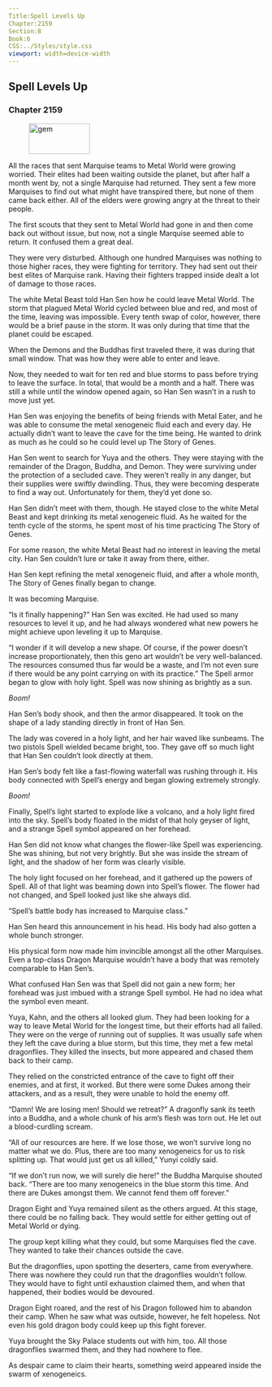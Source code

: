 ```yaml
---
Title:Spell Levels Up 
Chapter:2159 
Section:8 
Book:6 
CSS:../Styles/style.css 
viewport: width=device-width
---
```

  
## Spell Levels Up
### Chapter 2159
  
<figure>
	<img src="../Images/gem.gif" alt="gem" id="gem" width="120" height="60" />
</figure>
  

  
All the races that sent Marquise teams to Metal World were growing worried. Their elites had been waiting outside the planet, but after half a month went by, not a single Marquise had returned. They sent a few more Marquises to find out what might have transpired there, but none of them came back either. All of the elders were growing angry at the threat to their people.

The first scouts that they sent to Metal World had gone in and then come back out without issue, but now, not a single Marquise seemed able to return. It confused them a great deal.

They were very disturbed. Although one hundred Marquises was nothing to those higher races, they were fighting for territory. They had sent out their best elites of Marquise rank. Having their fighters trapped inside dealt a lot of damage to those races.

The white Metal Beast told Han Sen how he could leave Metal World. The storm that plagued Metal World cycled between blue and red, and most of the time, leaving was impossible. Every tenth swap of color, however, there would be a brief pause in the storm. It was only during that time that the planet could be escaped.

When the Demons and the Buddhas first traveled there, it was during that small window. That was how they were able to enter and leave.

Now, they needed to wait for ten red and blue storms to pass before trying to leave the surface. In total, that would be a month and a half. There was still a while until the window opened again, so Han Sen wasn’t in a rush to move just yet.

Han Sen was enjoying the benefits of being friends with Metal Eater, and he was able to consume the metal xenogeneic fluid each and every day. He actually didn’t want to leave the cave for the time being. He wanted to drink as much as he could so he could level up The Story of Genes.

Han Sen went to search for Yuya and the others. They were staying with the remainder of the Dragon, Buddha, and Demon. They were surviving under the protection of a secluded cave. They weren’t really in any danger, but their supplies were swiftly dwindling. Thus, they were becoming desperate to find a way out. Unfortunately for them, they’d yet done so.

Han Sen didn’t meet with them, though. He stayed close to the white Metal Beast and kept drinking its metal xenogeneic fluid. As he waited for the tenth cycle of the storms, he spent most of his time practicing The Story of Genes.

For some reason, the white Metal Beast had no interest in leaving the metal city. Han Sen couldn’t lure or take it away from there, either.

Han Sen kept refining the metal xenogeneic fluid, and after a whole month, The Story of Genes finally began to change.

It was becoming Marquise.

“Is it finally happening?” Han Sen was excited. He had used so many resources to level it up, and he had always wondered what new powers he might achieve upon leveling it up to Marquise.

“I wonder if it will develop a new shape. Of course, if the power doesn’t increase proportionately, then this geno art wouldn’t be very well-balanced. The resources consumed thus far would be a waste, and I’m not even sure if there would be any point carrying on with its practice.” The Spell armor began to glow with holy light. Spell was now shining as brightly as a sun.

*Boom!*

Han Sen’s body shook, and then the armor disappeared. It took on the shape of a lady standing directly in front of Han Sen.

The lady was covered in a holy light, and her hair waved like sunbeams. The two pistols Spell wielded became bright, too. They gave off so much light that Han Sen couldn’t look directly at them.

Han Sen’s body felt like a fast-flowing waterfall was rushing through it. His body connected with Spell’s energy and began glowing extremely strongly.

*Boom!*

Finally, Spell’s light started to explode like a volcano, and a holy light fired into the sky. Spell’s body floated in the midst of that holy geyser of light, and a strange Spell symbol appeared on her forehead.

Han Sen did not know what changes the flower-like Spell was experiencing. She was shining, but not very brightly. But she was inside the stream of light, and the shadow of her form was clearly visible.

The holy light focused on her forehead, and it gathered up the powers of Spell. All of that light was beaming down into Spell’s flower. The flower had not changed, and Spell looked just like she always did.

“Spell’s battle body has increased to Marquise class.”

Han Sen heard this announcement in his head. His body had also gotten a whole bunch stronger.

His physical form now made him invincible amongst all the other Marquises. Even a top-class Dragon Marquise wouldn’t have a body that was remotely comparable to Han Sen’s.

What confused Han Sen was that Spell did not gain a new form; her forehead was just imbued with a strange Spell symbol. He had no idea what the symbol even meant.

Yuya, Kahn, and the others all looked glum. They had been looking for a way to leave Metal World for the longest time, but their efforts had all failed. They were on the verge of running out of supplies. It was usually safe when they left the cave during a blue storm, but this time, they met a few metal dragonflies. They killed the insects, but more appeared and chased them back to their camp.

They relied on the constricted entrance of the cave to fight off their enemies, and at first, it worked. But there were some Dukes among their attackers, and as a result, they were unable to hold the enemy off.

“Damn! We are losing men! Should we retreat?” A dragonfly sank its teeth into a Buddha, and a whole chunk of his arm’s flesh was torn out. He let out a blood-curdling scream.

“All of our resources are here. If we lose those, we won’t survive long no matter what we do. Plus, there are too many xenogeneics for us to risk splitting up. That would just get us all killed,” Yunyi coldly said.

“If we don’t run now, we will surely die here!” the Buddha Marquise shouted back. “There are too many xenogeneics in the blue storm this time. And there are Dukes amongst them. We cannot fend them off forever.”

Dragon Eight and Yuya remained silent as the others argued. At this stage, there could be no falling back. They would settle for either getting out of Metal World or dying.

The group kept killing what they could, but some Marquises fled the cave. They wanted to take their chances outside the cave.

But the dragonflies, upon spotting the deserters, came from everywhere. There was nowhere they could run that the dragonflies wouldn’t follow. They would have to fight until exhaustion claimed them, and when that happened, their bodies would be devoured.

Dragon Eight roared, and the rest of his Dragon followed him to abandon their camp. When he saw what was outside, however, he felt hopeless. Not even his gold dragon body could keep up this fight forever.

Yuya brought the Sky Palace students out with him, too. All those dragonflies swarmed them, and they had nowhere to flee.

As despair came to claim their hearts, something weird appeared inside the swarm of xenogeneics.